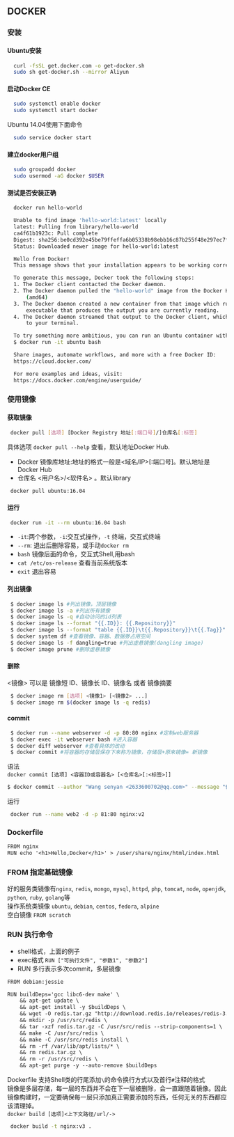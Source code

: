 ## DOCKER
### 安装
#### Ubuntu安装
```sh
  curl -fsSL get.docker.com -o get-docker.sh
  sudo sh get-docker.sh --mirror Aliyun
```
#### 启动Docker CE
```sh
  sudo systemctl enable docker
  sudo systemctl start docker
```
  Ubuntu 14.04使用下面命令
```sh
  sudo service docker start
```
#### 建立docker用户组
```sh
  sudo groupadd docker
  sudo usermod -aG docker $USER 
```
#### 测试是否安装正确
```sh
  docker run hello-world

  Unable to find image 'hello-world:latest' locally
  latest: Pulling from library/hello-world
  ca4f61b1923c: Pull complete
  Digest: sha256:be0cd392e45be79ffeffa6b05338b98ebb16c87b255f48e297ec7f98e123905c
  Status: Downloaded newer image for hello-world:latest

  Hello from Docker!
  This message shows that your installation appears to be working correctly.

  To generate this message, Docker took the following steps:
  1. The Docker client contacted the Docker daemon.
  2. The Docker daemon pulled the "hello-world" image from the Docker Hub.
      (amd64)
  3. The Docker daemon created a new container from that image which runs the
      executable that produces the output you are currently reading.
  4. The Docker daemon streamed that output to the Docker client, which sent it
      to your terminal.

  To try something more ambitious, you can run an Ubuntu container with:
  $ docker run -it ubuntu bash

  Share images, automate workflows, and more with a free Docker ID:
  https://cloud.docker.com/

  For more examples and ideas, visit:
  https://docs.docker.com/engine/userguide/
```
### 使用镜像
#### 获取镜像
```sh
 docker pull [选项] [Docker Registry 地址[:端口号]/]仓库名[:标签]
```
具体选项 `docker pull --help` 查看，默认地址Docker Hub.  
* Docker 镜像库地址:地址的格式一般是<域名/IP>[:端口号]。默认地址是Docker Hub
* 仓库名 <用户名>/<软件名> 。默认library
```sh
 docker pull ubuntu:16.04
```
#### 运行
```sh
 docker run -it --rm ubuntu:16.04 bash
```
* `-it`:两个参数，`-i`:交互式操作，`-t` 终端，交互式终端
* `--rm`: 退出后删除容易，或手动`docker rm`
* `bash` 镜像后面的命令，交互式Shell,用bash
* `cat /etc/os-release` 查看当前系统版本
* `exit` 退出容易
#### 列出镜像
```sh
 $ docker image ls #列出镜像，顶层镜像
 $ docker image ls -a #列出所有镜像
 $ docker image ls -q #自动访问的id列表
 $ docker image ls --format "{{.ID}}: {{.Repository}}"
 $ docker image ls --format "table {{.ID}}\t{{.Repository}}\t{{.Tag}}"
 $ docker system df #查看镜像、容器、数据劵占用空间
 $ docker image ls -f dangling=true #列出虚悬镜像(dangling image)
 $ docker image prune #删除虚悬镜像
```
#### 删除
<镜像> 可以是 镜像短 ID、镜像长 ID、镜像名 或者 镜像摘要
```sh
 $ docker image rm [选项] <镜像1> [<镜像2> ...]
 $ docker image rm $(docker image ls -q redis)
```
#### commit
```sh
 $ docker run --name webserver -d -p 80:80 nginx #定制web服务器
 $ docker exec -it webserver bash #进入容器
 $ docker diff webserver #查看具体的改动
 $ docker commit #将容器的存储层保存下来称为镜像，存储层+原来镜像= 新镜像
```
语法  
   `docker commit [选项] <容器ID或容器名> [<仓库名>[:<标签>]]`
```sh
$ docker commit --author "Wang senyan <2633600702@qq.com>" --message "修改了网页" webserver nginx:v2
```
运行
```sh
 docker run --name web2 -d -p 81:80 nginx:v2
```
### Dockerfile
```txt
FROM nginx
RUN echo '<h1>Hello,Docker</h1>' > /user/share/nginx/html/index.html
```
### FROM 指定基础镜像
好的服务类镜像有`nginx`, `redis`, `mongo`, `mysql`, `httpd`, `php`, `tomcat`, `node`, `openjdk`, `python`, `ruby`, `golang`等  
操作系统类镜像 `ubuntu`, `debian`, `centos`, `fedora`, `alpine`  
空白镜像 `FROM scratch`
### RUN 执行命令
* shell格式，上面的例子
* exec格式 `RUN ["可执行文件", "参数1", "参数2"]`
* RUN 多行表示多次commit，多层镜像
```txt
FROM debian:jessie

RUN buildDeps='gcc libc6-dev make' \
    && apt-get update \
    && apt-get install -y $buildDeps \
    && wget -O redis.tar.gz "http://download.redis.io/releases/redis-3.2.5.tar.gz" \
    && mkdir -p /usr/src/redis \
    && tar -xzf redis.tar.gz -C /usr/src/redis --strip-components=1 \
    && make -C /usr/src/redis \
    && make -C /usr/src/redis install \
    && rm -rf /var/lib/apt/lists/* \
    && rm redis.tar.gz \
    && rm -r /usr/src/redis \
    && apt-get purge -y --auto-remove $buildDeps
```
Dockerfile 支持Shell类的行尾添加`\`的命令换行方式以及首行`#`注释的格式  
镜像是多层存储，每一层的东西并不会在下一层被删除，会一直跟随着镜像。因此镜像构建时，一定要确保每一层只添加真正需要添加的东西，任何无关的东西都应该清理掉。  
`docker build [选项]<上下文路径/url/->`
```sh
 docker build -t nginx:v3 .
```
